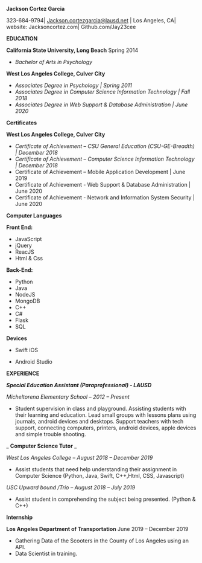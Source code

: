 **Jackson Cortez Garcia**

323-684-9794| Jackson.cortezgarcia@lausd.net | Los Angeles, CA| website: Jacksoncortez.com| Github.com/Jay23cee

**EDUCATION**

**California State University, Long Beach** Spring 2014

- _Bachelor of Arts in Psychology_

**West Los Angeles College, Culver City** 

- _Associates Degree in Psychology | Spring 2011_
- _Associates Degree in Computer Science Information Technology | Fall 2018_
- _Associates Degree in Web Support &amp; Database Administration | June 2020_


**Certificates**

**West Los Angeles College, Culver City**

- _Certificate of Achievement – CSU General Education (CSU-GE-Breadth) | December 2018_
- _Certificate of Achievement – Computer Science Information Technology | December 2018_
- Certificate of Achievement – Mobile Application Development | June 2019
- Certificate of Achievement - Web Support &amp; Database Administration | June 2020
- Certificate of Achievement - Network and Information System Security | June 2020


**Computer Languages**

**Front End:**

- JavaScript
- jQuery
- ReacJS
- Html &amp; Css

**Back-End:**

- Python
- Java
- NodeJS
- MongoDB
- C++
- C#
- Flask
- SQL

**Devices**

- Swift iOS

- Android Studio


**EXPERIENCE**

_**Special Education Assistant (Paraprofessional) - LAUSD**_

_Micheltorena Elementary School – 2012 – Present_

- Student supervision in class and playground. Assisting students with their learning and education. Lead small groups with lessons plans using journals, android devices and desktops. Support teachers with tech support, connecting computers, printers, android devices, apple devices and simple trouble shooting.

_ **Computer Science Tutor** _

_West Los Angeles College – August 2018 – December 2019_

- Assist students that need help understanding their assignment in Computer Science (Python, Java, Swift, C++,Html, CSS, Javascript)

_USC Upward bound /Trio – August 2018 – July 2019_

- Assist student in comprehending the subject being presented. (Python &amp; C++)

**Internship**

**Los Angeles Department of Transportation** June 2019 – December 2019

- Gathering Data of the Scooters in the County of Los Angeles using an API.
- Data Scientist in training.
